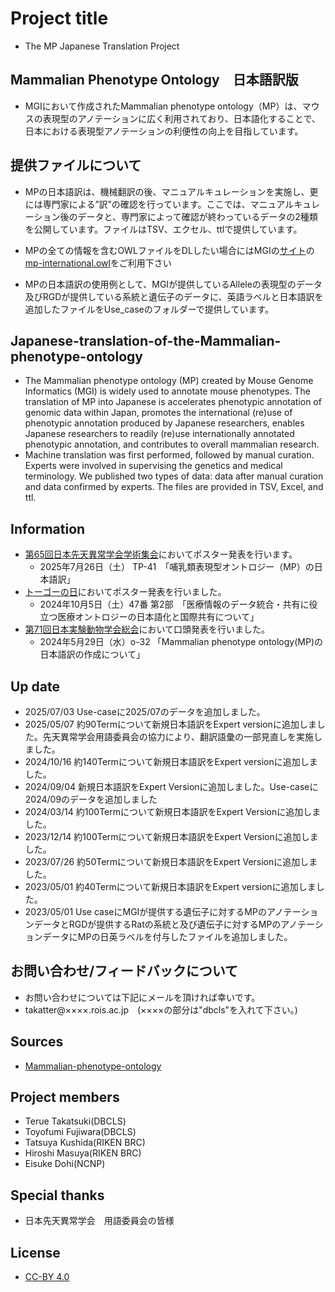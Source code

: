 # Project title
- The MP Japanese Translation Project
  
## Mammalian Phenotype Ontology　日本語訳版
- MGIにおいて作成されたMammalian phenotype ontology（MP）は、マウスの表現型のアノテーションに広く利用されており、日本語化することで、日本における表現型アノテーションの利便性の向上を目指しています。

## 提供ファイルについて
- MPの日本語訳は、機械翻訳の後、マニュアルキュレーションを実施し、更には専門家による”訳”の確認を行っています。ここでは、マニュアルキュレーション後のデータと、専門家によって確認が終わっているデータの2種類を公開しています。ファイルはTSV、エクセル、ttlで提供しています。
- MPの全ての情報を含むOWLファイルをDLしたい場合にはMGIの[サイト](https://www.informatics.jax.org/downloads/reports/index.html#pheno)の[mp-international.owl](https://www.informatics.jax.org/downloads/reports/mp-international.owl)をご利用下さい

- MPの日本語訳の使用例として、MGIが提供しているAlleleの表現型のデータ及びRGDが提供している系統と遺伝子のデータに、英語ラベルと日本語訳を追加したファイルをUse_caseのフォルダーで提供しています。

## Japanese-translation-of-the-Mammalian-phenotype-ontology
- The Mammalian phenotype ontology (MP) created by Mouse Genome Informatics (MGI) is widely used to annotate mouse phenotypes. The translation of MP into Japanese is accelerates phenotypic annotation of genomic data within Japan, promotes the international (re)use of phenotypic annotation produced by Japanese researchers, enables Japanese researchers to readily (re)use internationally annotated phenotypic annotation, and contributes to overall mammalian research. 
- Machine translation was first performed, followed by manual curation. Experts were involved in supervising the genetics and medical terminology. We published two types of data: data after manual curation and data confirmed by experts. The files are provided in TSV, Excel, and ttl.

## Information
- [第65回日本先天異常学会学術集会](https://jts65.jp/)においてポスター発表を行います。
  - 2025年7月26日（土） TP-41　「哺乳類表現型オントロジー（MP）の日本語訳」
- [トーゴーの日](https://biosciencedbc.jp/event/symposium/togo2024/)においてポスター発表を行いました。
  - 2024年10月5日（土）47番 第2部　「医療情報のデータ統合・共有に役立つ医療オントロジーの日本語化と国際共有について」
- [第71回日本実験動物学会総会](https://cfmeeting.com/jalas71/greetings.html)において口頭発表を行いました。
  - 2024年5月29日（水）o-32 「Mammalian phenotype ontology(MP)の日本語訳の作成について」

## Up date
- 2025/07/03 Use-caseに2025/07のデータを追加しました。
- 2025/05/07 約90Termについて新規日本語訳をExpert versionに追加しました。先天異常学会用語委員会の協力により、翻訳語彙の一部見直しを実施しました。
- 2024/10/16 約140Termについて新規日本語訳をExpert versionに追加しました。
- 2024/09/04 新規日本語訳をExpert Versionに追加しました。Use-caseに2024/09のデータを追加しました
- 2024/03/14 約100Termについて新規日本語訳をExpert Versionに追加しました。
- 2023/12/14 約100Termについて新規日本語訳をExpert Versionに追加しました。
- 2023/07/26 約50Termについて新規日本語訳をExpert Versionに追加しました。
- 2023/05/01 約40Termについて新規日本語訳をExpert versionに追加しました。
- 2023/05/01 Use caseにMGIが提供する遺伝子に対するMPのアノテーションデータとRGDが提供するRatの系統と及び遺伝子に対するMPのアノテーションデータにMPの日英ラベルを付与したファイルを追加しました。

## お問い合わせ/フィードバックについて
- お問い合わせについては下記にメールを頂ければ幸いです。
- takatter@××××.rois.ac.jp　(××××の部分は"dbcls"を入れて下さい。)

## Sources
- [Mammalian-phenotype-ontology](https://www.informatics.jax.org/downloads/reports/mp.owl)

## Project members
- Terue Takatsuki(DBCLS)
- Toyofumi Fujiwara(DBCLS)
- Tatsuya Kushida(RIKEN BRC)
- Hiroshi Masuya(RIKEN BRC)
- Eisuke Dohi(NCNP)

## Special thanks
- 日本先天異常学会　用語委員会の皆様

## License
- [CC-BY 4.0](https://creativecommons.org/licenses/by/4.0/)
